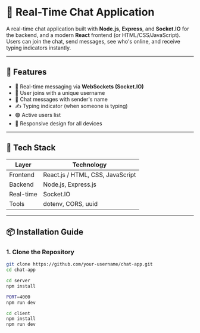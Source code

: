 # 💬 Real-Time Chat Application

A real-time chat application built with **Node.js**, **Express**, and **Socket.IO** for the backend, and a modern **React** frontend (or HTML/CSS/JavaScript). Users can join the chat, send messages, see who's online, and receive typing indicators instantly.

---

## 🚀 Features

- 🔗 Real-time messaging via **WebSockets (Socket.IO)**
- 🙋 User joins with a unique username
- 💬 Chat messages with sender's name
- ✍️ Typing indicator (when someone is typing)
- 🟢 Active users list
- 📱 Responsive design for all devices

---

## 🧰 Tech Stack

| Layer        | Technology              |
|--------------|--------------------------|
| Frontend     | React.js / HTML, CSS, JavaScript |
| Backend      | Node.js, Express.js      |
| Real-time    | Socket.IO                |
| Tools        | dotenv, CORS, uuid       |

---

## 📦 Installation Guide

### 1. Clone the Repository

```bash
git clone https://github.com/your-username/chat-app.git
cd chat-app

cd server
npm install

PORT=4000
npm run dev

cd client
npm install
npm run dev
